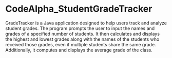 # CodeAlpha_StudentGradeTracker
GradeTracker is a Java application designed to help users track and analyze student grades. The program prompts the user to input the names and grades of a specified number of students. It then calculates and displays the highest and lowest grades along with the names of the students who received those grades, even if multiple students share the same grade. Additionally, it computes and displays the average grade of the class.

